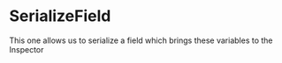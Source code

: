 # SerializeField
This one allows us to serialize a field which brings these variables to the Inspector

